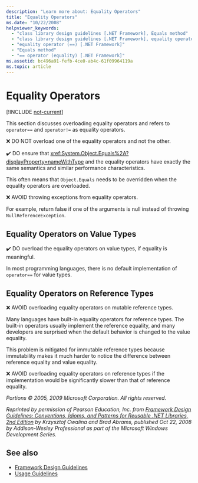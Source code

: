 ```yaml
---
description: "Learn more about: Equality Operators"
title: "Equality Operators"
ms.date: "10/22/2008"
helpviewer_keywords:
  - "class library design guidelines [.NET Framework], Equals method"
  - "class library design guidelines [.NET Framework], equality operator"
  - "equality operator (==) [.NET Framework]"
  - "Equals method"
  - "== operator (equality) [.NET Framework]"
ms.assetid: bc496a91-fefb-4ce0-ab4c-61f09964119a
ms.topic: article
---
```

# Equality Operators

[!INCLUDE [not-current](includes/not-current.md)]

This section discusses overloading equality operators and refers to `operator==` and `operator!=` as equality operators.

 ❌ DO NOT overload one of the equality operators and not the other.

 ✔️ DO ensure that <xref:System.Object.Equals%2A?displayProperty=nameWithType> and the equality operators have exactly the same semantics and similar performance characteristics.

 This often means that `Object.Equals` needs to be overridden when the equality operators are overloaded.

 ❌ AVOID throwing exceptions from equality operators.

 For example, return false if one of the arguments is null instead of throwing `NullReferenceException`.

## Equality Operators on Value Types

 ✔️ DO overload the equality operators on value types, if equality is meaningful.

 In most programming languages, there is no default implementation of `operator==` for value types.

## Equality Operators on Reference Types

 ❌ AVOID overloading equality operators on mutable reference types.

 Many languages have built-in equality operators for reference types. The built-in operators usually implement the reference equality, and many developers are surprised when the default behavior is changed to the value equality.

 This problem is mitigated for immutable reference types because immutability makes it much harder to notice the difference between reference equality and value equality.

 ❌ AVOID overloading equality operators on reference types if the implementation would be significantly slower than that of reference equality.

 *Portions © 2005, 2009 Microsoft Corporation. All rights reserved.*

 *Reprinted by permission of Pearson Education, Inc. from [Framework Design Guidelines: Conventions, Idioms, and Patterns for Reusable .NET Libraries, 2nd Edition](https://www.informit.com/store/framework-design-guidelines-conventions-idioms-and-9780321545619) by Krzysztof Cwalina and Brad Abrams, published Oct 22, 2008 by Addison-Wesley Professional as part of the Microsoft Windows Development Series.*

## See also

- [Framework Design Guidelines](index.md)
- [Usage Guidelines](usage-guidelines.md)
